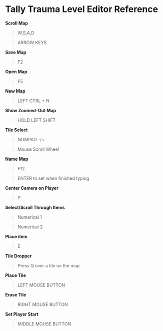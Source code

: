 Tally Trauma Level Editor Reference
=================================
**Scroll Map**
>W,S,A,D

>ARROW KEYS

**Save Map**
>F2

**Open Map**
>F5

**New Map**
>LEFT CTRL + N

**Show Zoomed-Out Map**
>HOLD LEFT SHIFT

**Tile Select**
>NUMPAD -/+

>Mouse Scroll Wheel

**Name Map**
>F12

>ENTER to set when finished typing

**Center Camera on Player**
>P

**Select/Scroll Through Items**
>Numerical 1 

>Numerical 2

**Place item**
>E

**Tile Dropper**
>Press Q over a tile on the map

**Place Tile**
>LEFT MOUSE BUTTON

**Erase Tile**
>RIGHT MOUSE BUTTON

**Set Player Start**
>MIDDLE MOUSE BUTTON
